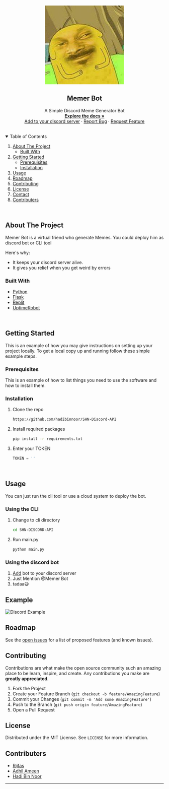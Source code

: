 <p align="center">
  <a href="https://github.com/rijfas/saturday-hack-night-dialogflow">
    <img src="images/logo.jpg" width="250" height="250" alt="Logo">
  </a>

  <h2 align="center"><b>Memer Bot</b></h2>

  <p align="center">
    A Simple Discord Meme Generator Bot 
    <br />
    <a href="https://github.com/hadibinnoor/SHN-Discord-API"><strong>Explore the docs »</strong></a>
    <br />
    <a href="https://discord.com/api/oauth2/authorize?client_id=1038441968776257566&permissions=67648&scope=bot%20applications.commands">Add to your discord server</a>
    ·
    <a href="https://github.com/hadibinnoor/SHN-Discord-API/issues">Report Bug</a>
    ·
    <a href="https://github.com/hadibinnoor/SHN-Discord-API/issues">Request Feature</a>
  </p>
</p>

<br>
<details open="open">
  <summary>Table of Contents</summary>
  <ol>
    <li>
      <a href="#about-the-project">About The Project</a>
      <ul>
        <li><a href="#built-with">Built With</a></li>
      </ul>
    </li>
    <li>
      <a href="#getting-started">Getting Started</a>
      <ul>
        <li><a href="#prerequisites">Prerequisites</a></li>
        <li><a href="#installation">Installation</a></li>
      </ul>
    </li>
    <li><a href="#usage">Usage</a></li>
    <li><a href="#roadmap">Roadmap</a></li>
    <li><a href="#contributing">Contributing</a></li>
    <li><a href="#license">License</a></li>
    <li><a href="#contact">Contact</a></li>
    <li><a href="#contributers">Contributers</a></li>
  </ol>
</details>

<!-- ABOUT THE PROJECT -->
<br>

## About The Project

Memer Bot is a virtual friend who generate Memes.
You could deploy him as discord bot or CLI tool

Here's why:

- It keeps your discord server alive.
- It gives you relief when you get weird by errors


### Built With

- [Python](https://www.python.org/)
- [Flask](https://flask.palletsprojects.com/)
- [Replit](https://replit.com/)
- [UptimeRobot](https://uptimerobot.com/)

<!-- GETTING STARTED -->

<br>

## Getting Started

This is an example of how you may give instructions on setting up your project locally.
To get a local copy up and running follow these simple example steps.

### Prerequisites

This is an example of how to list things you need to use the software and how to install them.

### Installation

1. Clone the repo
   ```sh
   https://github.com/hadibinnoor/SHN-Discord-API
   ```
2. Install required packages
   ```sh
   pip install -r requirements.txt
   ```
3. Enter your TOKEN
   ```py
   TOKEN = ''
   ```

<!-- USAGE EXAMPLES -->
<br>

## Usage

You can just run the cli tool or use a cloud system to deploy the bot.

### Using the CLI

1. Change to cli directory
   ```sh
   cd SHN-DISCORD-API
   ```
2. Run main.py
   ```sh
   python main.py
   ```

### Using the discord bot

1. <a href="https://discord.com/api/oauth2/authorize?client_id=1038441968776257566&permissions=67648&scope=bot%20applications.commands">Add</a> bot to your discord server
2. Just Mention @Memer Bot
3. tadaa😃 

## Example
<img src="snapshots/snap.png" alt="Discord Example">




## Roadmap

See the [open issues](https://github.com/othneildrew/Best-README-Template/issues) for a list of proposed features (and known issues).

<!-- CONTRIBUTING -->

## Contributing

Contributions are what make the open source community such an amazing place to be learn, inspire, and create. Any contributions you make are **greatly appreciated**.

1. Fork the Project
2. Create your Feature Branch (`git checkout -b feature/AmazingFeature`)
3. Commit your Changes (`git commit -m 'Add some AmazingFeature'`)
4. Push to the Branch (`git push origin feature/AmazingFeature`)
5. Open a Pull Request

<!-- LICENSE -->

## License

Distributed under the MIT License. See `LICENSE` for more information.

<!-- CONTACT -->


## Contributers

- [Rijfas](https://github.com/rijfas) 
- [Adhil Ameen ](https://github.com/adhilameenet) 
- [Hadi Bin Noor](https://github.com/hadibinnoor) 

---
